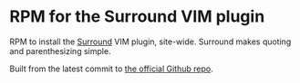 # RPM for the Surround VIM plugin

RPM to install the [Surround](https://github.com/tpope/vim-surround) VIM plugin,
site-wide. Surround makes quoting and parenthesizing simple.

Built from the latest commit to [the official Github
repo](https://github.com/tpope/vim-surround).

